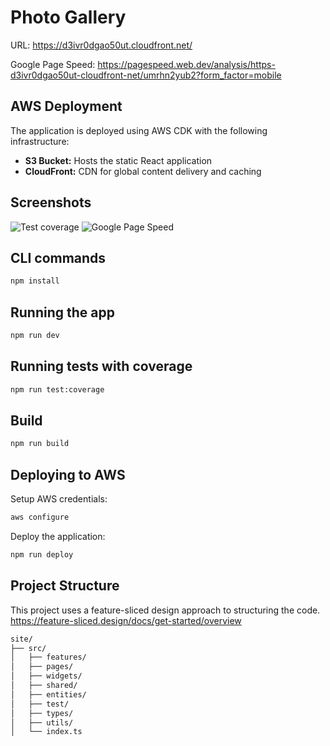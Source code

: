 # Photo Gallery

URL: https://d3ivr0dgao50ut.cloudfront.net/

Google Page Speed: https://pagespeed.web.dev/analysis/https-d3ivr0dgao50ut-cloudfront-net/umrhn2yub2?form_factor=mobile

## AWS Deployment

The application is deployed using AWS CDK with the following infrastructure:

- **S3 Bucket:** Hosts the static React application
- **CloudFront:** CDN for global content delivery and caching

## Screenshots

![Test coverage](./screenshots/test-coverage.png)
![Google Page Speed](./screenshots/google-page-speed.png)

## CLI commands

```bash
npm install
```

## Running the app

```bash
npm run dev
```

## Running tests with coverage

```bash
npm run test:coverage
```

## Build

```bash
npm run build
```

## Deploying to AWS

Setup AWS credentials:

```bash
aws configure
```

Deploy the application:

```bash
npm run deploy
```

## Project Structure

This project uses a feature-sliced design approach to structuring the code.
https://feature-sliced.design/docs/get-started/overview

```bash
site/
├── src/
│   ├── features/
│   ├── pages/
│   ├── widgets/
│   ├── shared/
│   ├── entities/
│   ├── test/
│   ├── types/
│   ├── utils/
│   └── index.ts
```
